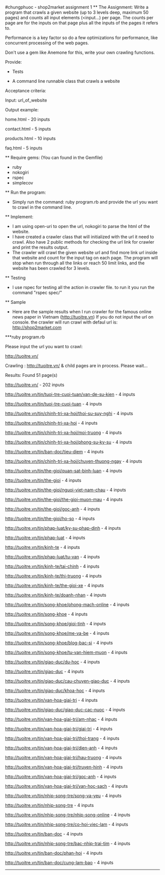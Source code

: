 #chungphuoc - shop2market assignment 1
** The Assignment:
Write a program that crawls a given website (up to 3 levels deep, maximum 50
pages) and counts all input elements (<input...) per page. The counts per
page are for the inputs on that page plus all the inputs of the pages it refers to.

Performance is a key factor so do a few optimizations for performance, like
concurrent processing of the web pages.

Don't use a gem like Anemone for this, write your own crawling functions.

Provide:
- Tests

- A command line runnable class that crawls a website

Acceptance criteria:

Input: url_of_website

Output example:

home.html - 20 inputs

contact.html - 5 inputs

products.html - 10 inputs

faq.html - 5 inputs

** Require gems: (You can found in the Gemfile)
  - ruby
  - nokogiri
  - rspec
  - simplecov

** Run the program:
  - Simply run the command: ruby program.rb and provide the url you want to crawl in the command line.

** Implement:

  - I am using open-uri to open the url, nokogiri to parse the html of the website.
  - I have created a crawler class that will initialized with the url it need to crawl. Also have 2 public methods for checking the url link for crawler and print the results output.
  - The crawler will crawl the given website url and find more link url inside that website and count for the input tag on each page. The program will stop when run through all the links or reach 50 limit links, and the website has been crawled for 3 levels.

** Testing
  - I use rspec for testing all the action in crawler file. to run it you run the command "rspec spec/"

** Sample
  - Here are the sample results when I run crawler for the famous online news paper in Vietnam (http://tuoitre.vn)
If you do not input the url on console. the crawler will run crawl with defaul url is: http://shop2market.com

***ruby program.rb

Please input the url you want to crawl:

http://tuoitre.vn/

Crawling : http://tuoitre.vn/ & child pages are in process. Please wait...

Results: Found 51 page(s)

http://tuoitre.vn/ - 202 inputs

http://tuoitre.vn/tin/tuoi-tre-cuoi-tuan/van-de-su-kien - 4 inputs

http://tuoitre.vn/tin/tuoi-tre-cuoi-tuan - 4 inputs

http://tuoitre.vn/tin/chinh-tri-xa-hoi/thoi-su-suy-nghi - 4 inputs

http://tuoitre.vn/tin/chinh-tri-xa-hoi - 4 inputs

http://tuoitre.vn/tin/chinh-tri-xa-hoi/moi-truong - 4 inputs

http://tuoitre.vn/tin/chinh-tri-xa-hoi/phong-su-ky-su - 4 inputs

http://tuoitre.vn/tin/ban-doc/tieu-diem - 4 inputs

http://tuoitre.vn/tin/chinh-tri-xa-hoi/chuyen-thuong-ngay - 4 inputs

http://tuoitre.vn/tin/the-gioi/quan-sat-binh-luan - 4 inputs

http://tuoitre.vn/tin/the-gioi - 4 inputs

http://tuoitre.vn/tin/the-gioi/nguoi-viet-nam-chau - 4 inputs

http://tuoitre.vn/tin/the-gioi/the-gioi-muon-mau - 4 inputs

http://tuoitre.vn/tin/the-gioi/goc-anh - 4 inputs

http://tuoitre.vn/tin/the-gioi/ho-so - 4 inputs

http://tuoitre.vn/tin/phap-luat/ky-su-phap-dinh - 4 inputs

http://tuoitre.vn/tin/phap-luat - 4 inputs

http://tuoitre.vn/tin/kinh-te - 4 inputs

http://tuoitre.vn/tin/phap-luat/tu-van - 4 inputs

http://tuoitre.vn/tin/kinh-te/tai-chinh - 4 inputs

http://tuoitre.vn/tin/kinh-te/thi-truong - 4 inputs

http://tuoitre.vn/tin/kinh-te/the-gioi-xe - 4 inputs

http://tuoitre.vn/tin/kinh-te/doanh-nhan - 4 inputs

http://tuoitre.vn/tin/song-khoe/phong-mach-online - 4 inputs

http://tuoitre.vn/tin/song-khoe - 4 inputs

http://tuoitre.vn/tin/song-khoe/gioi-tinh - 4 inputs

http://tuoitre.vn/tin/song-khoe/me-va-be - 4 inputs

http://tuoitre.vn/tin/song-khoe/blog-bac-si - 4 inputs

http://tuoitre.vn/tin/song-khoe/tu-van-hiem-muon - 4 inputs

http://tuoitre.vn/tin/giao-duc/du-hoc - 4 inputs

http://tuoitre.vn/tin/giao-duc - 4 inputs

http://tuoitre.vn/tin/giao-duc/cau-chuyen-giao-duc - 4 inputs

http://tuoitre.vn/tin/giao-duc/khoa-hoc - 4 inputs

http://tuoitre.vn/tin/van-hoa-giai-tri - 4 inputs

http://tuoitre.vn/tin/giao-duc/giao-duc-cac-nuoc - 4 inputs

http://tuoitre.vn/tin/van-hoa-giai-tri/am-nhac - 4 inputs

http://tuoitre.vn/tin/van-hoa-giai-tri/giai-tri - 4 inputs

http://tuoitre.vn/tin/van-hoa-giai-tri/thoi-trang - 4 inputs

http://tuoitre.vn/tin/van-hoa-giai-tri/dien-anh - 4 inputs

http://tuoitre.vn/tin/van-hoa-giai-tri/hau-truong - 4 inputs

http://tuoitre.vn/tin/van-hoa-giai-tri/truyen-hinh - 4 inputs

http://tuoitre.vn/tin/van-hoa-giai-tri/goc-anh - 4 inputs

http://tuoitre.vn/tin/van-hoa-giai-tri/van-hoc-sach - 4 inputs

http://tuoitre.vn/tin/nhip-song-tre/song-va-yeu - 4 inputs

http://tuoitre.vn/tin/nhip-song-tre - 4 inputs

http://tuoitre.vn/tin/nhip-song-tre/nhip-song-online - 4 inputs

http://tuoitre.vn/tin/nhip-song-tre/co-hoi-viec-lam - 4 inputs

http://tuoitre.vn/tin/ban-doc - 4 inputs

http://tuoitre.vn/tin/nhip-song-tre/bac-nhip-trai-tim - 4 inputs

http://tuoitre.vn/tin/ban-doc/phan-hoi - 4 inputs

http://tuoitre.vn/tin/ban-doc/cung-lam-bao - 4 inputs

***
